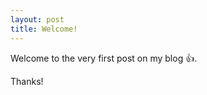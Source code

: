 ```yaml
---
layout: post
title: Welcome!
---
```


Welcome to the very first post on my blog :+1:.

Thanks!
